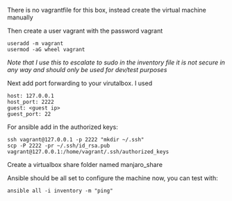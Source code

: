 There is no vagrantfile for this box, instead create the virtual machine manually

Then create a user vagrant with the password vagrant

```
useradd -m vagrant
usermod -aG wheel vagrant
```

*Note that I use this to escalate to sudo in the inventory file it is not secure in any way and should only be used for dev/test purposes*

Next add port forwarding to your virutalbox. I used
```
host: 127.0.0.1
host_port: 2222
guest: <guest ip>
guest_port: 22
```

For ansible add in the authorized keys:
```
ssh vagrant@127.0.0.1 -p 2222 "mkdir ~/.ssh"
scp -P 2222 -pr ~/.ssh/id_rsa.pub vagrant@127.0.0.1:/home/vagrant/.ssh/authorized_keys
```

Create a virtualbox share folder named manjaro_share

Ansible should be all set to configure the machine now, you can test with:
```
ansible all -i inventory -m "ping"
```
